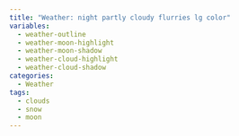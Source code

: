 ```yaml
---
title: "Weather: night partly cloudy flurries lg color"
variables:
  - weather-outline
  - weather-moon-highlight
  - weather-moon-shadow
  - weather-cloud-highlight
  - weather-cloud-shadow
categories:
  - Weather
tags:
  - clouds
  - snow
  - moon
---
```

